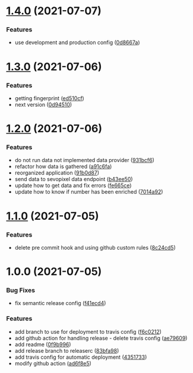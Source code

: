 # [1.4.0](https://github.com/txtghana/enrich/compare/v1.3.0...v1.4.0) (2021-07-07)


### Features

* use development and production config ([0d8667a](https://github.com/txtghana/enrich/commit/0d8667ad760a0cc358cb7edcb3ed066d33fae438))

# [1.3.0](https://github.com/txtghana/enrich/compare/v1.2.0...v1.3.0) (2021-07-06)


### Features

* getting fingerprint ([ed510cf](https://github.com/txtghana/enrich/commit/ed510cf35705f2ee0037dc12f952f4344487514e))
* next version ([0d94510](https://github.com/txtghana/enrich/commit/0d9451088d54b1aec67d1be785e9cc156a4b094b))

# [1.2.0](https://github.com/txtghana/enrich/compare/v1.1.0...v1.2.0) (2021-07-06)


### Features

* do not run data not implemented data provider ([931bcf6](https://github.com/txtghana/enrich/commit/931bcf674ef2b7c12dd0345c2098d345166e2a81))
* refactor how data is gathered ([a91c6fa](https://github.com/txtghana/enrich/commit/a91c6fa49e7215d1a3b31d9d53822f9c8b63dc9d))
* reorganized application ([91b0d87](https://github.com/txtghana/enrich/commit/91b0d875daa7696bd0ec2e311f3d018eb99e6f80))
* send data to sevopixel data endpoint ([b43ee50](https://github.com/txtghana/enrich/commit/b43ee5063de26dc272f476679023667af49be1d6))
* update how to get data and fix errors ([fe665ce](https://github.com/txtghana/enrich/commit/fe665ce9cd8979e7fad4b08851f57acd0d487cd3))
* update how to know if number has been enriched ([7014a92](https://github.com/txtghana/enrich/commit/7014a92e5c239e457cacf691aba3766128ebc1c0))

# [1.1.0](https://github.com/txtghana/enrich/compare/v1.0.0...v1.1.0) (2021-07-05)


### Features

* delete pre commit hook and using github custom rules ([8c24cd5](https://github.com/txtghana/enrich/commit/8c24cd5bb38145c01b313ac78339159437e97ffc))

# 1.0.0 (2021-07-05)


### Bug Fixes

* fix semantic release config ([f41ecd4](https://github.com/txtghana/enrich/commit/f41ecd4718fa03cfbefa12c63de59aa2232ccf12))


### Features

* add branch to use for deployment to travis config ([f6c0212](https://github.com/txtghana/enrich/commit/f6c02121594b4c69a98d8c19472d5aeae11406e8))
* add github action for handling release - delete travis config ([ae79609](https://github.com/txtghana/enrich/commit/ae79609d1d941b24807f47fabcf460297205934d))
* add readme ([0f9b996](https://github.com/txtghana/enrich/commit/0f9b996e3703490eb25dccddfdfc22c1929c7a4d))
* add release branch to releaserc ([83bfa98](https://github.com/txtghana/enrich/commit/83bfa98768f9f6c8419a39ae3940f7a35afc3f3c))
* add travis config for automatic deployment ([4351733](https://github.com/txtghana/enrich/commit/435173376bf0b8c993d4aacf282597fd3d11656b))
* modify github action ([ad6f8e5](https://github.com/txtghana/enrich/commit/ad6f8e5fe12fe567ceef6f17e7a3c713c7243122))
